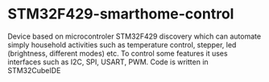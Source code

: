 # STM32F429-smarthome-control

Device based on microcontroler STM32F429 discovery which can automate simply household activities such as temperature control, stepper, led (brightness, different modes) etc.
To control some features it uses interfaces such as I2C, SPI, USART, PWM. Code is written in STM32CubeIDE
